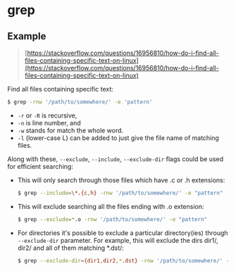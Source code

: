 # grep

## Example

> [https://stackoverflow.com/questions/16956810/how-do-i-find-all-files-containing-specific-text-on-linux](https://stackoverflow.com/questions/16956810/how-do-i-find-all-files-containing-specific-text-on-linux)

Find all files containing specific text:

```bash
$ grep -rnw '/path/to/somewhere/' -e 'pattern'
```

* `-r` or `-R` is recursive,
* `-n` is line number, and
* `-w` stands for match the whole word.
* `-l` (lower-case L) can be added to just give the file name of matching files.

Along with these, `--exclude`, `--include`, `--exclude-dir` flags could be used for efficient searching:

*   This will only search through those files which have .c or .h extensions:

    ```bash
    $ grep --include=\*.{c,h} -rnw '/path/to/somewhere/' -e "pattern"
    ```
*   This will exclude searching all the files ending with .o extension:

    ```bash
    $ grep --exclude=*.o -rnw '/path/to/somewhere/' -e "pattern"
    ```
*   For directories it's possible to exclude a particular directory(ies) through `--exclude-dir` parameter. For example, this will exclude the dirs dir1/, dir2/ and all of them matching \*.dst/:

    ```bash
    $ grep --exclude-dir={dir1,dir2,*.dst} -rnw '/path/to/somewhere/' -e "pattern"
    ```
